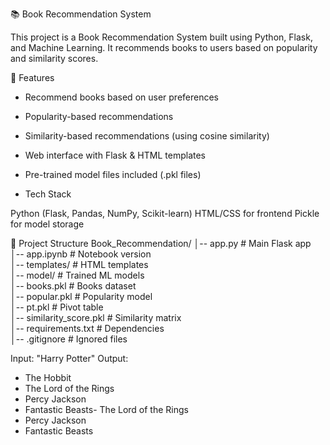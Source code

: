 📚 Book Recommendation System

This project is a Book Recommendation System built using Python, Flask, and Machine Learning. It recommends books to users based on popularity and similarity scores.

🚀 Features

- Recommend books based on user preferences
- Popularity-based recommendations
- Similarity-based recommendations (using cosine similarity)
- Web interface with Flask & HTML templates
- Pre-trained model files included (.pkl files)

- Tech Stack

Python (Flask, Pandas, NumPy, Scikit-learn)
HTML/CSS for frontend
Pickle for model storage

📂 Project Structure
Book_Recommendation/
│-- app.py                 # Main Flask app  
│-- app.ipynb              # Notebook version  
│-- templates/             # HTML templates  
│-- model/                 # Trained ML models  
│-- books.pkl              # Books dataset  
│-- popular.pkl            # Popularity model  
│-- pt.pkl                 # Pivot table  
│-- similarity_score.pkl   # Similarity matrix  
│-- requirements.txt       # Dependencies  
│-- .gitignore             # Ignored files  


Input: "Harry Potter"
Output: 
- The Hobbit
- The Lord of the Rings
- Percy Jackson
- Fantastic Beasts- The Lord of the Rings
- Percy Jackson
- Fantastic Beasts

